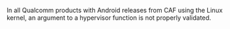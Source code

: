 In all Qualcomm products with Android releases from CAF using the Linux kernel, an argument to a hypervisor function is not properly validated.